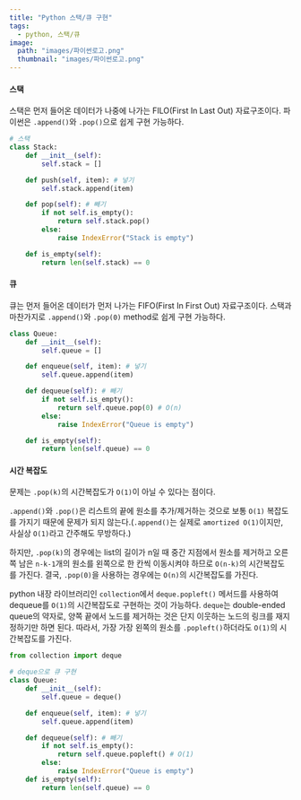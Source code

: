 ```yaml
---
title: "Python 스택/큐 구현"
tags:
  - python, 스택/큐
image:
  path: "images/파이썬로고.png"
  thumbnail: "images/파이썬로고.png"
---
```


#### 스택
스택은 먼저 들어온 데이터가 나중에 나가는 FILO(First In Last Out) 자료구조이다.
파이썬은 `.append()`와 `.pop()`으로 쉽게 구현 가능하다. 

```python
# 스택
class Stack:
    def __init__(self):
        self.stack = []

    def push(self, item): # 넣기
        self.stack.append(item)

    def pop(self): # 빼기
        if not self.is_empty():
            return self.stack.pop()
        else:
            raise IndexError("Stack is empty")

    def is_empty(self):
        return len(self.stack) == 0
```

#### 큐
큐는 먼저 들어온 데이터가 먼저 나가는 FIFO(First In First Out) 자료구조이다.
스택과 마찬가지로 `.append()`와 `.pop(0)` method로 쉽게 구현 가능하다.

```python
class Queue:
    def __init__(self):
        self.queue = []

    def enqueue(self, item): # 넣기
        self.queue.append(item)

    def dequeue(self): # 빼기
        if not self.is_empty():
            return self.queue.pop(0) # O(n)
        else:
            raise IndexError("Queue is empty")

    def is_empty(self):
        return len(self.queue) == 0
```

#### 시간 복잡도
문제는 `.pop(k)`의 시간복잡도가 `O(1)`이 아닐 수 있다는 점이다.

`.append()`와 `.pop()`은 리스트의 끝에 원소를 추가/제거하는 것으로 보통 `O(1)` 복잡도를 가지기 때문에 문제가 되지 않는다.(`.append()`는 실제로 `amortized O(1)`이지만, 사실상 `O(1)`라고 간주해도 무방하다.) 

하지만, `.pop(k)`의 경우에는 list의 길이가 n일 때 중간 지점에서 원소를 제거하고 오른쪽 남은 `n-k-1`개의 원소를 왼쪽으로 한 칸씩 이동시켜야 하므로 `O(n-k)`의 시간복잡도를 가진다. 결국, `.pop(0)`을 사용하는 경우에는 `O(n)`의 시간복잡도를 가진다. 

python 내장 라이브러리인 `collection`에서 `deque.popleft()` 메서드를 사용하여 dequeue를 `O(1)`의 시간복잡도로 구현하는 것이 가능하다. `deque`는 double-ended queue의 약자로, 양쪽 끝에서 노드를 제거하는 것은 단지 이웃하는 노드의 링크를 재지정하기만 하면 된다. 따라서, 가장 가장 왼쪽의 원소를 `.popleft()`하더라도 `O(1)`의 시간복잡도를 가진다.

```python
from collection import deque

# deque으로 큐 구현
class Queue:
    def __init__(self):
        self.queue = deque()

    def enqueue(self, item): # 넣기
        self.queue.append(item)

    def dequeue(self): # 빼기
        if not self.is_empty():
            return self.queue.popleft() # O(1)
        else:
            raise IndexError("Queue is empty")
    def is_empty(self):
        return len(self.queue) == 0
```

